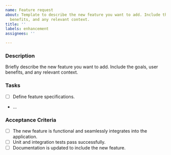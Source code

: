 ```yaml
---
name: Feature request
about: Template to describe the new feature you want to add. Include the goals, user
  benefits, and any relevant context.
title: ''
labels: enhancement
assignees: ''

---
```


### Description
Briefly describe the new feature you want to add. Include the goals, user benefits, and any relevant context.

### Tasks
- [ ] Define feature specifications.
- ...

### Acceptance Criteria
- [ ] The new feature is functional and seamlessly integrates into the application.
- [ ] Unit and integration tests pass successfully.
- [ ] Documentation is updated to include the new feature.

